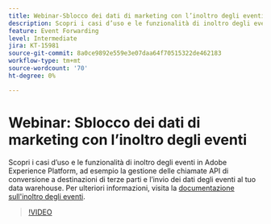 ```yaml
---
title: Webinar-Sblocco dei dati di marketing con l’inoltro degli eventi
description: Scopri i casi d’uso e le funzionalità di inoltro degli eventi in Adobe Experience Platform.
feature: Event Forwarding
level: Intermediate
jira: KT-15981
source-git-commit: 8a0ce9892e559e3e07daa64f70515322de462183
workflow-type: tm+mt
source-wordcount: '70'
ht-degree: 0%

---
```


# Webinar: Sblocco dei dati di marketing con l’inoltro degli eventi

Scopri i casi d’uso e le funzionalità di inoltro degli eventi in Adobe Experience Platform, ad esempio la gestione delle chiamate API di conversione a destinazioni di terze parti e l’invio dei dati degli eventi al tuo data warehouse. Per ulteriori informazioni, visita la [documentazione sull&#39;inoltro degli eventi](https://experienceleague.adobe.com/docs/experience-platform/tags/event-forwarding/overview.html).

>[!VIDEO](https://video.tv.adobe.com/v/3434936?learn=on)
